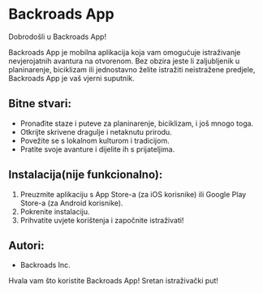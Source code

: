 # Backroads App

Dobrodošli u Backroads App!

Backroads App je mobilna aplikacija koja vam omogućuje istraživanje nevjerojatnih avantura na otvorenom. Bez obzira jeste li zaljubljenik u planinarenje, biciklizam ili jednostavno želite istražiti neistražene predjele, Backroads App je vaš vjerni suputnik.

## Bitne stvari:

- Pronađite staze i puteve za planinarenje, biciklizam, i još mnogo toga.
- Otkrijte skrivene dragulje i netaknutu prirodu.
- Povežite se s lokalnom kulturom i tradicijom.
- Pratite svoje avanture i dijelite ih s prijateljima.

## Instalacija(nije funkcionalno):

1. Preuzmite aplikaciju s App Store-a (za iOS korisnike) ili Google Play Store-a (za Android korisnike).
2. Pokrenite instalaciju.
3. Prihvatite uvjete korištenja i započnite istraživati!

## Autori:

- Backroads Inc.

Hvala vam što koristite Backroads App! Sretan istraživački put!
